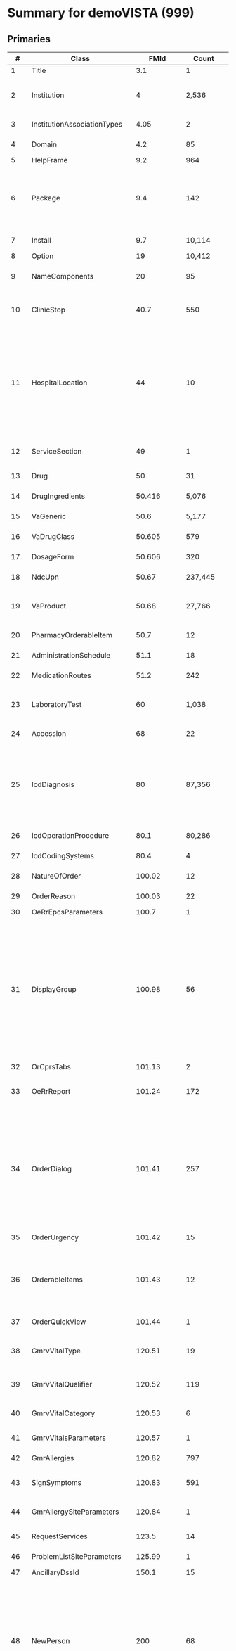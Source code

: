 # Summary for demoVISTA (999)



## Primaries

\# | Class | FMId | Count | National | RPCs
--- | --- | --- | --- | --- | ---
1 | Title | 3.1 | 1 | &nbsp; | ORWU NEWPERS
2 | Institution | 4 | 2,536 | &nbsp; | XUS GET USER INFO, ORWDPS1 FAILDEA, GMV MANAGER
3 | InstitutionAssociationTypes | 4.05 | 2 | &nbsp; | ORWDPS1 FAILDEA
4 | Domain | 4.2 | 85 | &nbsp; | ORWU USERINFO, GMV MANAGER
5 | HelpFrame | 9.2 | 964 | &nbsp; | ORWDBA3 HINTS
6 | Package | 9.4 | 142 | &nbsp; | ORWSR SHOW SURG TAB, ORWDX2 DCREASON, ORWDXM FORMID, ORWU PATCH
7 | Install | 9.7 | 10,114 | &nbsp; | ORWDBA1 BASTATUS
8 | Option | 19 | 10,412 | &nbsp; | ORWU VERSRV
9 | NameComponents | 20 | 95 | &nbsp; | XUS GET USER INFO, ORWU NEWPERS
10 | ClinicStop | 40.7 | 550 | &nbsp; | ORWPCE GETSVC, ORWPCE MHCLINIC
11 | HospitalLocation | 44 | 10 | &nbsp; | ORIMO ISCLOC, ORWU1 NEWLOC, ORWU CLINLOC, ORWPCE1 NONCOUNT, GMV MANAGER, ORWDRA32 LOCTYPE, ORWPCE GETSVC, ORWPCE MHCLINIC
12 | ServiceSection | 49 | 1 | &nbsp; | ORWU NEWPERS, ORQQPL INIT USER
13 | Drug | 50 | 31 | &nbsp; | ORWDPS1 FAILDEA
14 | DrugIngredients | 50.416 | 5,076 | YES | ORWDAL32 ALLERGY MATCH
15 | VaGeneric | 50.6 | 5,177 | YES | ORWDAL32 ALLERGY MATCH
16 | VaDrugClass | 50.605 | 579 | YES | ORWDAL32 ALLERGY MATCH
17 | DosageForm | 50.606 | 320 | &nbsp; | ORWDPS1 FAILDEA
18 | NdcUpn | 50.67 | 237,445 | YES | ORWDAL32 ALLERGY MATCH
19 | VaProduct | 50.68 | 27,766 | YES | ORWDPS1 FAILDEA, ORWDAL32 ALLERGY MATCH
20 | PharmacyOrderableItem | 50.7 | 12 | &nbsp; | ORWDPS1 FAILDEA
21 | AdministrationSchedule | 51.1 | 18 | &nbsp; | ORWDPS2 DAY2QTY
22 | MedicationRoutes | 51.2 | 242 | &nbsp; | ORWDPS32 VALROUTE
23 | LaboratoryTest | 60 | 1,038 | &nbsp; | ORWGRPC ALLVIEWS, ORWGRPC TESTSPEC
24 | Accession | 68 | 22 | &nbsp; | ORWGRPC ALLVIEWS
25 | IcdDiagnosis | 80 | 87,356 | YES | ORWPCE DIAG, ORWPCE GET DX TEXT, ORWPCE PROC, ORWPCE XAM, ORWPCE IMM, ORWPCE PED, ORWPCE SK, ORWPCE VISIT, ORWPCE HF
26 | IcdOperationProcedure | 80.1 | 80,286 | YES | ORWPCE GET DX TEXT
27 | IcdCodingSystems | 80.4 | 4 | YES | ORWPCE GET DX TEXT
28 | NatureOfOrder | 100.02 | 12 | YES | ORWDX2 DCREASON
29 | OrderReason | 100.03 | 22 | &nbsp; | ORWDX2 DCREASON
30 | OeRrEpcsParameters | 100.7 | 1 | &nbsp; | ORWOR PKISITE
31 | DisplayGroup | 100.98 | 56 | &nbsp; | ORWDX DGNM, ORWOR VWGET, ORIMO ISIVQO, ORWORDG MAPSEQ, ORWORDG IEN, ORWDXM3 ISUDQO, ORWUL QV4DG, ORWDXR01 ISSPLY, ORWDPS5 LESGRP, ORWDPS2 QOGRP, ORWDXM FORMID
32 | OrCprsTabs | 101.13 | 2 | &nbsp; | ORWU USERINFO
33 | OeRrReport | 101.24 | 172 | &nbsp; | ORWCV1 COVERSHEET LIST, ORWCV START
34 | OrderDialog | 101.41 | 257 | &nbsp; | ORWDX AGAIN, ORWDX WRLST, ORWDXM FORMID, ORWDXM3 ISUDQO, OREVNTX1 DLGIEN, ORWDX DLGDEF, ORWUL QV4DG, ORWDPS2 QOGRP, ORIMO ISIVQO
35 | OrderUrgency | 101.42 | 15 | &nbsp; | ORWDPS1 ODSLCT
36 | OrderableItems | 101.43 | 12 | &nbsp; | ORQQCN SVC W/SYNONYMS, ORWDPS1 FAILDEA, ORWDXR01 ISSPLY, ORWDXA ISACTOI
37 | OrderQuickView | 101.44 | 1 | &nbsp; | ORWUL QV4DG, ORWUL FVSUB
38 | GmrvVitalType | 120.51 | 19 | YES | GMV GET VITAL TYPE IEN, GMV MANAGER, GMV VITALS/CAT/QUAL
39 | GmrvVitalQualifier | 120.52 | 119 | YES | GMV MANAGER, GMV VITALS/CAT/QUAL
40 | GmrvVitalCategory | 120.53 | 6 | YES | GMV MANAGER, GMV VITALS/CAT/QUAL
41 | GmrvVitalsParameters | 120.57 | 1 | &nbsp; | GMV VITALS/CAT/QUAL
42 | GmrAllergies | 120.82 | 797 | YES | ORWDAL32 ALLERGY MATCH
43 | SignSymptoms | 120.83 | 591 | YES | ORWDAL32 SYMPTOMS, ORWDAL32 DEF
44 | GmrAllergySiteParameters | 120.84 | 1 | &nbsp; | ORWDAL32 SITE PARAMS, ORWDAL32 DEF
45 | RequestServices | 123.5 | 14 | &nbsp; | ORQQCN SVC W/SYNONYMS
46 | ProblemListSiteParameters | 125.99 | 1 | &nbsp; | ORQQPL INIT USER
47 | AncillaryDssId | 150.1 | 15 | &nbsp; | ORWPCE GETSVC
48 | NewPerson | 200 | 68 | &nbsp; | ORWDPS1 FAILDEA, XUS PKI GET UPN, ORWDX WRLST, ORQQPL INIT USER, ORWPCE ACTIVE PROV, ORWU VALIDSIG, ORWDX LOCK, GMV MANAGER, XUS GET USER INFO, TIU IS USER A PROVIDER?, ORWU NEWPERS
49 | EncounterFormBlock | 357.1 | 2,551 | &nbsp; | ORWPCE DIAG, ORWPCE PROC, ORWPCE XAM, ORWPCE IMM, ORWPCE PED, ORWPCE SK, ORWPCE VISIT, ORWPCE HF
50 | SelectionList | 357.2 | 1,561 | &nbsp; | ORWPCE DIAG, ORWPCE PROC, ORWPCE XAM, ORWPCE IMM, ORWPCE PED, ORWPCE SK, ORWPCE VISIT, ORWPCE HF
51 | Selection | 357.3 | 252,410 | &nbsp; | ORWPCE DIAG, ORWPCE PROC, ORWPCE XAM, ORWPCE IMM, ORWPCE PED, ORWPCE SK, ORWPCE VISIT, ORWPCE HF
52 | SelectionGroup | 357.4 | 15,006 | &nbsp; | ORWPCE DIAG, ORWPCE PROC, ORWPCE XAM, ORWPCE IMM, ORWPCE PED, ORWPCE SK, ORWPCE VISIT, ORWPCE HF
53 | PackageInterface | 357.6 | 122 | &nbsp; | ORWPCE DIAG, ORWPCE PROC, ORWPCE XAM, ORWPCE IMM, ORWPCE PED, ORWPCE SK, ORWPCE VISIT, ORWPCE HF
54 | StationNumberTimeSensitive | 389.9 | 1 | &nbsp; | ORWU USERINFO, ORWU NEWPERS
55 | CmopSystem | 550 | 1 | &nbsp; | ORWDPS1 ODSLCT
56 | MajorConceptMap | 757 | 747,574 | YES | &nbsp;
57 | ConceptUsage | 757.001 | 747,574 | &nbsp; | &nbsp;
58 | Expressions | 757.01 | 2,032,024 | YES | &nbsp;
59 | ExpressionType | 757.011 | 8 | YES | &nbsp;
60 | ExpressionForm | 757.014 | 15 | YES | &nbsp;
61 | SnomedCtHierarchy | 757.018 | 43 | YES | &nbsp;
62 | Codes | 757.02 | 696,902 | YES | &nbsp;
63 | CodingSystems | 757.03 | 36 | YES | &nbsp;
64 | CharacterPositions | 757.033 | 206,246 | YES | &nbsp;
65 | ExcludedWords | 757.04 | 116 | YES | &nbsp;
66 | ReplacementWords | 757.05 | 201 | YES | &nbsp;
67 | Tokens | 757.07 | 6,010 | &nbsp; | &nbsp;
68 | SupplementalWords | 757.071 | 702 | &nbsp; | &nbsp;
69 | SemanticMap | 757.1 | 804,262 | YES | &nbsp;
70 | SemanticClass | 757.11 | 15 | YES | &nbsp;
71 | SemanticType | 757.12 | 138 | YES | &nbsp;
72 | SourceCategory | 757.13 | 497 | YES | &nbsp;
73 | Source | 757.14 | 4 | YES | &nbsp;
74 | SubsetDefinitions | 757.2 | 75 | YES | &nbsp;
75 | Subsets | 757.21 | 696,926 | YES | &nbsp;
76 | LookUpScreens | 757.3 | 16 | YES | &nbsp;
77 | Displays | 757.31 | 15 | YES | &nbsp;
78 | MappingDefinitions | 757.32 | 3 | YES | &nbsp;
79 | Mappings | 757.33 | 46,439 | YES | &nbsp;
80 | Shortcuts | 757.4 | 1,043 | YES | &nbsp;
81 | ShortcutContext | 757.41 | 3 | YES | &nbsp;
82 | UcumCodes | 757.5 | 812 | YES | &nbsp;
83 | ReminderDialog | 801.41 | 7,639 | &nbsp; | TIU TEMPLATE GETLINK, ORQQPXRM REMINDER CATEGORIES
84 | PceCodeMapping | 811.1 | 141 | &nbsp; | ORWPCE HASCPT
85 | ReminderDefinition | 811.9 | 147 | &nbsp; | ORQQPXRM REMINDER CATEGORIES
86 | TiuDocumentDefinition | 8925.1 | 239 | &nbsp; | TIU TEMPLATE GETLINK, TIU LONG LIST OF TITLES, TIU IS THIS A CONSULT?, TIU GET PRINT NAME, TIU ISPRF
87 | TiuTemplate | 8927 | 34 | &nbsp; | TIU TEMPLATE GETLINK
88 | UsrClass | 8930 | 116 | &nbsp; | ORWDAL32 CLINUSER, TIU IS USER A PROVIDER?
89 | UsrAuthorizationSubscription | 8930.1 | 114 | &nbsp; | TIU LONG LIST OF TITLES
90 | UsrClassMembership | 8930.3 | 3 | &nbsp; | ORWDAL32 CLINUSER, TIU IS USER A PROVIDER?
91 | PersonClass | 8932.1 | 1,222 | YES | TIU IS USER A PROVIDER?, ORWU NEWPERS, ORWPCE ACTIVE PROV
92 | KernelSystemParameters | 8989.3 | 1 | &nbsp; | XUS INTRO MSG, ORWU USERINFO, XUS GET USER INFO, XWB GET BROKER INFO, GMV PARAMETER
93 | Parameters | 8989.5 | 168 | &nbsp; | GMV PARAMETER
94 | ParameterDefinition | 8989.51 | 82 | &nbsp; | GMV PARAMETER
95 | ParameterEntity | 8989.518 | 11 | &nbsp; | GMV PARAMETER
96 | EducationTopics | 9999999.09 | 68 | &nbsp; | ORWPCE GET EDUCATION TOPICS
97 | Immunization | 9999999.14 | 161 | &nbsp; | ORWPCE GET IMMUNIZATION TYPE
98 | Exam | 9999999.15 | 31 | &nbsp; | ORWPCE GET EXAM TYPE
99 | ProviderNarrative | 9999999.27 | 35,693 | &nbsp; | ORWPCE GET DX TEXT
100 | SkinTest | 9999999.28 | 9 | YES | ORWPCE GET SKIN TEST TYPE
101 | HealthFactors | 9999999.64 | 5,181 | &nbsp; | ORWPCE GET HEALTH FACTORS TY


## Secondaries

Note: TBD link back to primaries

\# | Class | FMId | Count | National | From Primaries
--- | --- | --- | --- | --- | ---
1 | InputTemplate | .402 | 1,571 | &nbsp; | &nbsp;
2 | Language | .85 | 534 | &nbsp; | &nbsp;
3 | File | 1 | 2,775 | &nbsp; | &nbsp;
4 | AlternateEditor | 1.2 | 4 | &nbsp; | &nbsp;
5 | WorldTimezones | 1.71 | 29 | YES | &nbsp;
6 | TerminalType | 3.2 | 359 | &nbsp; | &nbsp;
7 | Device | 3.5 | 53 | &nbsp; | &nbsp;
8 | Bulletin | 3.6 | 190 | &nbsp; | &nbsp;
9 | MailGroup | 3.8 | 319 | &nbsp; | &nbsp;
10 | FacilityType | 4.1 | 82 | &nbsp; | &nbsp;
11 | Agency | 4.11 | 8 | YES | &nbsp;
12 | State | 5 | 82 | YES | &nbsp;
13 | EligibilityCode | 8 | 22 | &nbsp; | &nbsp;
14 | MasEligibilityCode | 8.1 | 22 | &nbsp; | &nbsp;
15 | IdentificationFormat | 8.2 | 1 | &nbsp; | &nbsp;
16 | Build | 9.6 | 10,188 | &nbsp; | &nbsp;
17 | TaskmanSiteParameters | 14.7 | 1 | &nbsp; | &nbsp;
18 | SecurityKey | 19.1 | 579 | &nbsp; | &nbsp;
19 | MedicalCenterDivision | 40.8 | 2 | &nbsp; | &nbsp;
20 | LocationType | 40.9 | 13 | &nbsp; | &nbsp;
21 | Specialty | 42.4 | 112 | &nbsp; | &nbsp;
22 | FacilityTreatingSpecialty | 45.7 | 41 | &nbsp; | &nbsp;
23 | DrugUnits | 50.607 | 372 | &nbsp; | &nbsp;
24 | PackageType | 50.608 | 529 | &nbsp; | &nbsp;
25 | PackageSize | 50.609 | 5,272 | &nbsp; | &nbsp;
26 | VaDispenseUnit | 50.64 | 64 | &nbsp; | &nbsp;
27 | StandardMedicationRoutes | 51.23 | 55 | YES | &nbsp;
28 | DoseUnits | 51.24 | 53 | YES | &nbsp;
29 | OrderUnit | 51.5 | 33 | &nbsp; | &nbsp;
30 | DrugText | 51.7 | 28 | &nbsp; | &nbsp;
31 | DrugManufacturer | 55.95 | 4,923 | &nbsp; | &nbsp;
32 | OutpatientSite | 59 | 1 | &nbsp; | &nbsp;
33 | TopographyField | 61 | 8,576 | &nbsp; | &nbsp;
34 | MorphologyField | 61.1 | 3,609 | &nbsp; | &nbsp;
35 | EtiologyField | 61.2 | 4,568 | &nbsp; | &nbsp;
36 | ProcedureField | 61.5 | 2,813 | &nbsp; | &nbsp;
37 | CollectionSample | 62 | 50 | &nbsp; | &nbsp;
38 | Urgency | 62.05 | 17 | &nbsp; | &nbsp;
39 | AntimicrobialSusceptibility | 62.06 | 36 | &nbsp; | &nbsp;
40 | ExecuteCode | 62.07 | 66 | &nbsp; | &nbsp;
41 | DeltaChecks | 62.1 | 23 | &nbsp; | &nbsp;
42 | LabSection | 62.2 | 14 | &nbsp; | &nbsp;
43 | WkldCode | 64 | 15,579 | &nbsp; | &nbsp;
44 | LabElectronicCodes | 64.061 | 8,229 | &nbsp; | &nbsp;
45 | LabElectronicSubtypes | 64.062 | 16 | &nbsp; | &nbsp;
46 | WkldSuffixCodes | 64.2 | 4,315 | &nbsp; | &nbsp;
47 | WkldCodeLabSect | 64.21 | 19 | &nbsp; | &nbsp;
48 | WkldItemForCount | 64.22 | 53 | &nbsp; | &nbsp;
49 | WkldInstrumentManufacturer | 64.3 | 284 | &nbsp; | &nbsp;
50 | BloodProduct | 66 | 67 | &nbsp; | &nbsp;
51 | MasterLaboratoryTest | 66.3 | 17 | YES | &nbsp;
52 | LrCprsParameters | 69.71 | 15 | &nbsp; | &nbsp;
53 | RadNucMedProcedures | 71 | 520 | &nbsp; | &nbsp;
54 | MajorRadNucMedAmisCodes | 71.1 | 27 | &nbsp; | &nbsp;
55 | RouteOfAdministration | 71.6 | 17 | &nbsp; | &nbsp;
56 | SiteOfAdministration | 71.7 | 47 | &nbsp; | &nbsp;
57 | MasterRadiologyProcedure | 71.99 | 9 | YES | &nbsp;
58 | RadModalityDefinedTerms | 73.1 | 36 | &nbsp; | &nbsp;
59 | LabelPrintFields | 78.7 | 55 | &nbsp; | &nbsp;
60 | RadNucMedDivision | 79 | 1 | &nbsp; | &nbsp;
61 | ImagingType | 79.2 | 9 | &nbsp; | &nbsp;
62 | Drg | 80.2 | 871 | &nbsp; | &nbsp;
63 | MajorDiagnosticCategory | 80.3 | 30 | &nbsp; | &nbsp;
64 | Cpt | 81 | 36,790 | YES | &nbsp;
65 | CptCategory | 81.1 | 1 | &nbsp; | &nbsp;
66 | DrgDiagnosisIdentifierCodes | 82 | 273 | &nbsp; | &nbsp;
67 | DrgProcedureIdentifierCodes | 82.1 | 223 | &nbsp; | &nbsp;
68 | DrgCcExclusions | 82.13 | 1,490 | &nbsp; | &nbsp;
69 | LabJournal | 95 | 200 | &nbsp; | &nbsp;
70 | LabLoinc | 95.3 | 83,375 | YES | &nbsp;
71 | LabLoincComponent | 95.31 | 42,460 | &nbsp; | &nbsp;
72 | OrderStatus | 100.01 | 16 | YES | &nbsp;
73 | Protocol | 101 | 4,526 | &nbsp; | &nbsp;
74 | OeRrComObjects | 101.15 | 1 | &nbsp; | &nbsp;
75 | RequestActionTypes | 123.1 | 24 | &nbsp; | &nbsp;
76 | GmrcProcedure | 123.3 | 26 | &nbsp; | &nbsp;
77 | HealthSummaryType | 142 | 113 | &nbsp; | &nbsp;
78 | HealthSummaryComponent | 142.1 | 110 | &nbsp; | &nbsp;
79 | LabelFormat | 194.4 | 8 | &nbsp; | &nbsp;
80 | LabelPrintField | 194.5 | 33 | &nbsp; | &nbsp;
81 | RecordTrackingApplication | 195.1 | 2 | &nbsp; | &nbsp;
82 | RecordTypes | 195.2 | 7 | &nbsp; | &nbsp;
83 | BorrowersFileAreas | 195.9 | 1 | &nbsp; | &nbsp;
84 | UserClass | 201 | 9 | &nbsp; | &nbsp;
85 | IbActionType | 350.1 | 116 | YES | &nbsp;
86 | EncounterForm | 357 | 543 | &nbsp; | &nbsp;
87 | MarkingAreaType | 357.91 | 17 | &nbsp; | &nbsp;
88 | AicsDataQualifiers | 357.98 | 29 | &nbsp; | &nbsp;
89 | AicsDataElements | 359.1 | 24 | &nbsp; | &nbsp;
90 | MccrUtility | 399.1 | 672 | YES | &nbsp;
91 | StandardPosition | 403.46 | 73 | &nbsp; | &nbsp;
92 | TeamPurpose | 403.47 | 13 | &nbsp; | &nbsp;
93 | Team | 404.51 | 1 | &nbsp; | &nbsp;
94 | TeamPosition | 404.57 | 3 | &nbsp; | &nbsp;
95 | MasOutOfService | 405.5 | 9 | &nbsp; | &nbsp;
96 | AppointmentType | 409.1 | 11 | &nbsp; | &nbsp;
97 | CostCenter | 420.1 | 679 | &nbsp; | &nbsp;
98 | BudgetObjectCode | 420.2 | 325 | &nbsp; | &nbsp;
99 | PrcdFundAppropriationCode | 420.3 | 7 | &nbsp; | &nbsp;
100 | UnitOfIssue | 420.5 | 93 | &nbsp; | &nbsp;
101 | CodeIndex | 420.6 | 91 | &nbsp; | &nbsp;
102 | SourceCode | 420.8 | 10 | &nbsp; | &nbsp;
103 | CalmLogBatchType | 423.9 | 14 | &nbsp; | &nbsp;
104 | AccountsReceivableCategory | 430.2 | 44 | YES | &nbsp;
105 | FederalSupplyClassification | 441.2 | 3,030 | &nbsp; | &nbsp;
106 | FscGroupTitles | 441.3 | 102 | &nbsp; | &nbsp;
107 | SicCode | 444.2 | 1,182 | &nbsp; | &nbsp;
108 | SicCodeGroups | 444.21 | 16 | &nbsp; | &nbsp;
109 | AutomatedSupplyStations | 445.5 | 2 | &nbsp; | &nbsp;
110 | PaidCostCenterOrganization | 454.1 | 56 | &nbsp; | &nbsp;
111 | MhTestsAndSurveys | 601.71 | 219 | &nbsp; | &nbsp;
112 | ProcedureSubspecialty | 697.2 | 79 | &nbsp; | &nbsp;
113 | CpInstrument | 702.09 | 23 | &nbsp; | &nbsp;
114 | MedicalSpecialty | 723 | 86 | &nbsp; | &nbsp;
115 | NationalClinic | 728.441 | 2,913 | &nbsp; | &nbsp;
116 | NationalService | 730 | 55 | &nbsp; | &nbsp;
117 | Hl7ApplicationParameter | 771 | 235 | &nbsp; | &nbsp;
118 | Hl7MessageType | 771.2 | 135 | &nbsp; | &nbsp;
119 | Hl7SegmentType | 771.3 | 168 | &nbsp; | &nbsp;
120 | Hl7Version | 771.5 | 8 | &nbsp; | &nbsp;
121 | Hl7ErrorMessage | 771.7 | 33 | &nbsp; | &nbsp;
122 | Hl7Standard | 771.8 | 1 | &nbsp; | &nbsp;
123 | Hl7Degree | 771.9 | 67 | &nbsp; | &nbsp;
124 | Hl7EventTypeCode | 779.001 | 310 | &nbsp; | &nbsp;
125 | Hl7AcceptApplicationAckCondition | 779.003 | 4 | &nbsp; | &nbsp;
126 | CountryCode | 779.004 | 228 | YES | &nbsp;
127 | Hl7MessageStructureCode | 779.005 | 218 | &nbsp; | &nbsp;
128 | WvNotificationPurpose | 790.404 | 47 | &nbsp; | &nbsp;
129 | WvCervicalTxNeed | 790.5 | 13 | &nbsp; | &nbsp;
130 | WvBreastTxNeed | 790.51 | 15 | &nbsp; | &nbsp;
131 | ReminderGuiProcess | 801.42 | 30 | &nbsp; | &nbsp;
132 | ReminderFindingTypeParameter | 801.45 | 10 | &nbsp; | &nbsp;
133 | ReminderResolutionStatus | 801.9 | 6 | &nbsp; | &nbsp;
134 | ReminderFunctionFindingFunctions | 802.4 | 12 | &nbsp; | &nbsp;
135 | ReminderLocationList | 810.9 | 12 | &nbsp; | &nbsp;
136 | ReminderTaxonomy | 811.2 | 115 | &nbsp; | &nbsp;
137 | ReminderComputedFindings | 811.4 | 60 | &nbsp; | &nbsp;
138 | ReminderTerm | 811.5 | 723 | &nbsp; | &nbsp;
139 | ReminderSponsor | 811.6 | 30 | &nbsp; | &nbsp;
140 | HlLowerLevelProtocolType | 869.1 | 4 | &nbsp; | &nbsp;
141 | HlLogicalLink | 870 | 74 | &nbsp; | &nbsp;
142 | VaccineInformationStatement | 920 | 84 | YES | &nbsp;
143 | TiuStatus | 8925.6 | 14 | YES | &nbsp;
144 | TiuVhaEnterpriseStandardTitle | 8926.1 | 3,439 | YES | &nbsp;
145 | TiuLoincSubjectMatterDomain | 8926.2 | 180 | YES | &nbsp;
146 | TiuLoincRole | 8926.3 | 28 | YES | &nbsp;
147 | TiuLoincSetting | 8926.4 | 24 | YES | &nbsp;
148 | TiuLoincService | 8926.5 | 131 | YES | &nbsp;
149 | TiuLoincDocumentType | 8926.6 | 53 | YES | &nbsp;
150 | UsrRole | 8930.2 | 9 | &nbsp; | &nbsp;
151 | UsrRecordStatus | 8930.6 | 15 | &nbsp; | &nbsp;
152 | UsrAction | 8930.8 | 24 | &nbsp; | &nbsp;
153 | ProgramOfStudy | 8932.2 | 23 | &nbsp; | &nbsp;
154 | RemoteProcedure | 8994 | 3,661 | &nbsp; | &nbsp;
155 | ImmManufacturer | 9999999.04 | 70 | YES | &nbsp;
156 | Location | 9999999.06 | 2,536 | &nbsp; | &nbsp;

